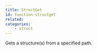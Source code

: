 ```yaml
---
title: StructGet
id: function-structget
related:
categories:
    - struct
---
```


Gets a structure(s) from a specified path.